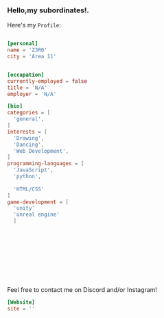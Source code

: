 



 






<p align="left">
  
</p>

<h3>Hello,my subordinates!.</h3>

Here's my `Profile`:

```toml

[personal]
name = 'Z3R0'
city = 'Area 11'


[occupation]
currently-employed = false
title = 'N/A'
employer = 'N/A'

[bio]
categories = [
  'general',
]
interests = [
  'Drawing',
  'Dancing',
  'Web Development',
]
programming-languages = [
  'JavaScript',
  'python',
  
  'HTML/CSS'
]
game-development = [
  'unity'
  'unreal engine'
  ]


  
  
  
  
  




```
Feel free to contact me on Discord and/or Instagram!

```toml
[Website]
site = ''
```



            

  

          

          

         

           

               

 

          

          

           

           

               





